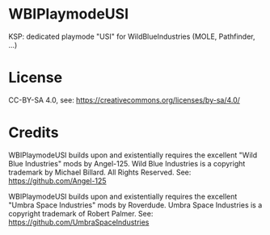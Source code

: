 # WBIPlaymodeUSI
KSP: dedicated playmode "USI" for WildBlueIndustries (MOLE, Pathfinder, ...)

# License
CC-BY-SA 4.0, see: https://creativecommons.org/licenses/by-sa/4.0/

# Credits
WBIPlaymodeUSI builds upon and existentially requires the excellent "Wild Blue Industries" mods by Angel-125. Wild Blue Industries is a copyright trademark by Michael Billard. All Rights Reserved. See: https://github.com/Angel-125

WBIPlaymodeUSI builds upon and existentially requires the excellent "Umbra Space Industries" mods by Roverdude. Umbra Space Industries is a copyright trademark of Robert Palmer.
See: https://github.com/UmbraSpaceIndustries
